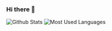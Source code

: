 ### Hi there 👋

![Github Stats](https://github-readme-stats.vercel.app/api?username=Machurui&show_icons=true&theme=dark&hide_border=true)
![Most Used Languages](https://github-readme-stats.vercel.app/api/top-langs/?username=Machurui&theme=dark&hide_border=true)

<!--
**Machurui/Machurui** is a ✨ _special_ ✨ repository because its `README.md` (this file) appears on your GitHub profile.

Here are some ideas to get you started:

- 🔭 I’m currently working on ...
- 🌱 I’m currently learning ...
- 👯 I’m looking to collaborate on ...
- 🤔 I’m looking for help with ...
- 💬 Ask me about ...
- 📫 How to reach me: ...
- 😄 Pronouns: ...
- ⚡ Fun fact: ...
-->
